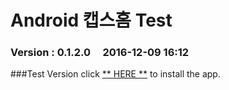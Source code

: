 # Android 캡스홈 Test

### Version  :  0.1.2.0&nbsp;&nbsp;&nbsp;&nbsp;&nbsp;2016-12-09 16:12
###Test Version
click [** HERE **](https://github.com/ncomztwo/ADTCapsHome/raw/master/Test_Version/ADTCapsHomeService.apk) to install the app.

